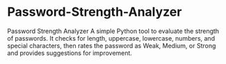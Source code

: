 # Password-Strength-Analyzer
Password Strength Analyzer A simple Python tool to evaluate the strength of passwords. It checks for length, uppercase, lowercase, numbers, and special characters, then rates the password as Weak, Medium, or Strong and provides suggestions for improvement.
